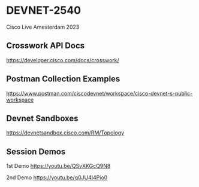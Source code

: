 # DEVNET-2540
Cisco Live Amesterdam 2023

## Crosswork API Docs

https://developer.cisco.com/docs/crosswork/


## Postman Collection Examples

https://www.postman.com/ciscodevnet/workspace/cisco-devnet-s-public-workspace

## Devnet Sandboxes

https://devnetsandbox.cisco.com/RM/Topology

## Session Demos

1st Demo
https://youtu.be/QSvXKGcQ9N8

2nd Demo
https://youtu.be/q0JU4I4Pio0
